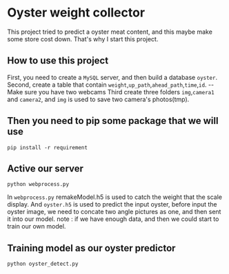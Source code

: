 # Oyster weight collector
This project tried to predict a oyster meat content, and this maybe make some store cost down.
That's why I start this project.

## How to use this project
First, you need to create a `MySQL` server, and then build a database `oyster`.
Second,  create a table that contain `weight`,`up_path`,`ahead_path`,`time`,`id`.
--Make sure you have two webcams
Third create three folders `img`,`camera1` and `camera2`, and `img` is used to save two camera's photos(tmp).

## Then you need to pip some package that we will use
    pip install -r requirement
## Active our server
    python webprocess.py

In `webprocess.py` remakeModel.h5 is used to catch the weight that the scale display.
And `oyster.h5` is used to predict the input oyster, before input the oyster image, we need to concate two angle pictures as one, and then sent it into our model. 
note : if we have enough data, and then we could start to train our own model.

## Training model as our oyster predictor
    python oyster_detect.py

